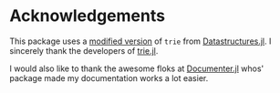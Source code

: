 # Acknowledgements

This package uses a [modified version](./../../../src/Trie.jl) of ```trie``` from 
[Datastructures.jl](https://github.com/JuliaCollections/DataStructures.jl/).
I sincerely thank the developers of [trie.jl](https://github.com/JuliaCollections/DataStructures.jl/blob/master/src/trie.jl).

I would also like to thank the awesome floks at [Documenter.jl](https://github.com/JuliaDocs/Documenter.jl)
whos' package made my documentation works a lot easier.